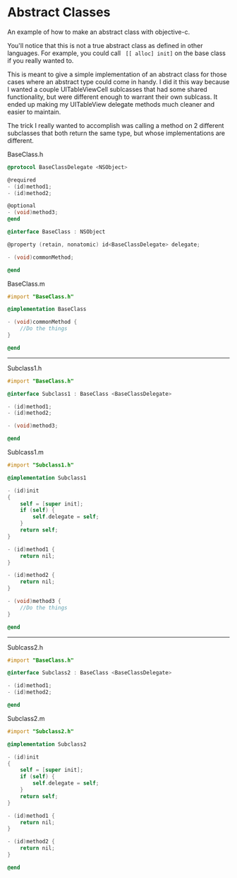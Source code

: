 Abstract Classes
====
An example of how to make an abstract class with objective-c.

You'll notice that this is not a true abstract class as defined in other languages. For example, you could call ``` [[ alloc] init]``` on the base class if you really wanted to.

This is meant to give a simple implementation of an abstract class for those cases where an abstract type could come in handy. I did it this way because I wanted a couple UITableViewCell sublcasses that had some shared functionality, but were different enough to warrant their own sublcass. It ended up making my UITableView delegate methods much cleaner and easier to maintain.

The trick I really wanted to accomplish was calling a method on 2 different subclasses that both return the same type, but whose implementations are different.


BaseClass.h

```objective-c
@protocol BaseClassDelegate <NSObject>

@required
- (id)method1;
- (id)method2;

@optional
- (void)method3;
@end

@interface BaseClass : NSObject

@property (retain, nonatomic) id<BaseClassDelegate> delegate;

- (void)commonMethod;

@end
```

BaseClass.m

```objective-c
#import "BaseClass.h"

@implementation BaseClass

- (void)commonMethod {
    //Do the things
}

@end
```

------------



Subclass1.h

```objective-c
#import "BaseClass.h"

@interface Subclass1 : BaseClass <BaseClassDelegate>

- (id)method1;
- (id)method2;

- (void)method3;

@end
```


Sublcass1.m

```objective-c
#import "Subclass1.h"

@implementation Subclass1

- (id)init
{
    self = [super init];
    if (self) {
        self.delegate = self;
    }
    return self;
}

- (id)method1 {
    return nil;
}

- (id)method2 {
    return nil;
}

- (void)method3 {
    //Do the things
}

@end
```

-----------




Sublcass2.h

```objective-c
#import "BaseClass.h"

@interface Subclass2 : BaseClass <BaseClassDelegate>

- (id)method1;
- (id)method2;

@end
```


Subclass2.m

```objective-c
#import "Subclass2.h"

@implementation Subclass2

- (id)init
{
    self = [super init];
    if (self) {
        self.delegate = self;
    }
    return self;
}

- (id)method1 {
    return nil;
}

- (id)method2 {
    return nil;
}

@end
```

